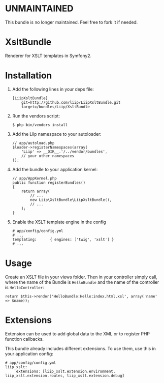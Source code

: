 UNMAINTAINED
============

This bundle is no longer maintained. Feel free to fork it if needed.

XsltBundle
==========

Renderer for XSLT templates in Symfony2.

Installation
============

1.  Add the following lines in your deps file:
    
    ```
    [LiipXsltBundle]
        git=http://github.com/liip/LiipXsltBundle.git
        target=/bundles/Liip/XsltBundle
    ```

2.  Run the vendors script:
    
    ```
    $ php bin/vendors install
    ```

3.  Add the Liip namespace to your autoloader:
    
    ```
    // app/autoload.php
    $loader->registerNamespaces(array(
        'Liip' => __DIR__.'/../vendor/bundles',
        // your other namespaces
    ));
    ```

4.  Add the bundle to your application kernel:
    
    ```
    // app/AppKernel.php
    public function registerBundles()
    {
        return array(
            // ...
            new Liip\XsltBundle\LiipXsltBundle(),
            // ...
        );
    }
    ```

5.  Enable the XSLT template engine in the config
    
    ```
    # app/config/config.yml
    # ...
    templating:      { engines: ['twig', 'xslt'] }
    # ...
    ```


Usage
=====

Create an XSLT file in your views folder. Then in your controller simply call,
where the name of the Bundle is ``HelloBundle`` and the name of the controller
is ``HelloController``:

    return $this->render('HelloBundle:Hello:index.html.xsl', array('name' => $name));

Extensions
==========

Extension can be used to add global data to the XML or to register PHP function callbacks.

This bundle already includes different extensions. To use them, use this in your application config:

    # app/config/config.yml
    liip_xslt:
         extensions: [liip_xslt.extension.environment, liip_xslt.extension.routes, liip_xslt.extension.debug]

